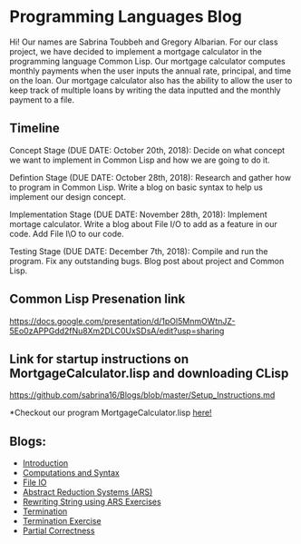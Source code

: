 # Programming Languages Blog

Hi! Our names are Sabrina Toubbeh and Gregory Albarian. For our class project, we have decided to implement 
a mortgage calculator in the programming language Common Lisp. Our mortgage calculator computes monthly payments 
when the user inputs the annual rate, principal, and time on the loan. Our mortgage calculator also has the ability
to allow the user to keep track of multiple loans by writing the data inputted and the monthly payment to a file.

## Timeline
Concept Stage (DUE DATE: October 20th, 2018):
Decide on what concept we want to implement in Common Lisp and how we are going to do it. 

Defintion Stage (DUE DATE: October 28th, 2018):
Research and gather how to program in Common Lisp. Write a blog on basic syntax to help us implement 
our design concept. 

Implementation Stage (DUE DATE: November 28th, 2018):
Implement mortage calculator. Write a blog about File I/O to add as a feature in our code. Add File I\O to our code. 

Testing Stage (DUE DATE: December 7th, 2018):
Compile and run the program. Fix any outstanding bugs. Blog post about project and Common Lisp. 

## Common Lisp Presenation link 
https://docs.google.com/presentation/d/1pOl5MnmOWtnJZ-5Eo0zAPPGdd2fNu8Xm2DLC0UxSDsA/edit?usp=sharing

## Link for startup instructions on MortgageCalculator.lisp and downloading CLisp  
https://github.com/sabrina16/Blogs/blob/master/Setup_Instructions.md

*Checkout our program MortgageCalculator.lisp [here!](https://github.com/sabrina16/Blogs/blob/master/MortgageCalculator.lisp) 

## Blogs:
* [Introduction](https://github.com/sabrina16/Blogs/blob/master/Blog1.md)
* [Computations and Syntax](https://github.com/sabrina16/Blogs/blob/master/Blog2_Syntax.md)
* [File IO](https://github.com/sabrina16/Blogs/blob/master/Blog3_FileIO.md)
* [Abstract Reduction Systems (ARS)](https://github.com/sabrina16/Blogs/blob/master/Blog4_ARS.md)
* [Rewriting String using ARS Exercises](https://github.com/sabrina16/Blogs/blob/master/String%20Rewriting.md)
* [Termination](https://github.com/sabrina16/Blogs/blob/master/Blog5_Termination.md)
* [Termination Exercise](https://github.com/sabrina16/Blogs/blob/master/Termination%20Exercise.md)
* [Partial Correctness](https://github.com/sabrina16/Blogs/blob/master/Blog6_Partial%20Correctness.md)
